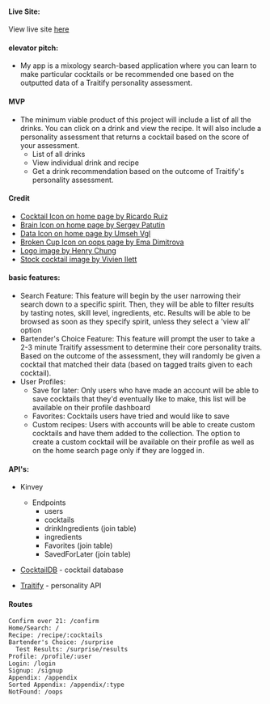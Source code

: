 #### Live Site:
View live site [here](http://bartenders-choice.surge.sh)


#### elevator pitch:
  - My app is a mixology search-based application where you can learn to make particular cocktails or be recommended one based on the outputted data of a Traitify personality assessment.

#### MVP
  - The minimum viable product of this project will include a list of all the drinks. You can click on a drink and view the recipe. It will also include a personality assessment that returns a cocktail based on the score of your assessment.
    - List of all drinks
    - View individual drink and recipe
    - Get a drink recommendation based on the outcome of Traitify's personality assessment.


#### Credit
 - [Cocktail Icon on home page by Ricardo Ruiz](https://thenounproject.com/ricardojorgeruiz/)
 - [Brain Icon on home page by Sergey Patutin](https://thenounproject.com/bdesign.by/)
 - [Data Icon on home page by Umseh Vgl](https://thenounproject.com/umesh.vgl/)
 - [Broken Cup Icon on oops page by Ema Dimitrova](https://thenounproject.com/sesisesi/)
 - [Logo image by Henry Chung](https://thenounproject.com/henry.chung.16/)
 - [Stock cocktail image by Vivien Ilett](https://thenounproject.com/vivien.ilett/)

#### basic features:
  - Search Feature: This feature will begin by the user narrowing their search down to a specific spirit. Then, they will be able to filter results by tasting notes, skill level, ingredients, etc. Results will be able to be browsed as soon as they specify spirit, unless they select a 'view all' option
  - Bartender's Choice Feature: This feature will prompt the user to take a 2-3 minute Traitify assessment to determine their core personality traits. Based on the outcome of the assessment, they will randomly be given a cocktail that matched their data (based on tagged traits given to each cocktail).
  - User Profiles:
    - Save for later: Only users who have made an account will be able to save cocktails that they'd eventually like to make, this list will be available on their profile dashboard
    - Favorites: Cocktails users have tried and would like to save
    - Custom recipes: Users with accounts will be able to create custom cocktails and have them added to the collection. The option to create a custom cocktail will be available on their profile as well as on the home search page only if they are logged in.



#### API's:
  - Kinvey
    - Endpoints
      - users
      - cocktails
      - drinkIngredients (join table)
      - ingredients
      - Favorites (join table)
      - SavedForLater (join table)


  - [CocktailDB](http://www.cocktaildb.com/) - cocktail database
  - [Traitify](https://www.traitify.com/) - personality API


#### Routes
```
Confirm over 21: /confirm
Home/Search: /
Recipe: /recipe/:cocktails
Bartender's Choice: /surprise
  Test Results: /surprise/results
Profile: /profile/:user
Login: /login
Signup: /signup
Appendix: /appendix
Sorted Appendix: /appendix/:type
NotFound: /oops
```
